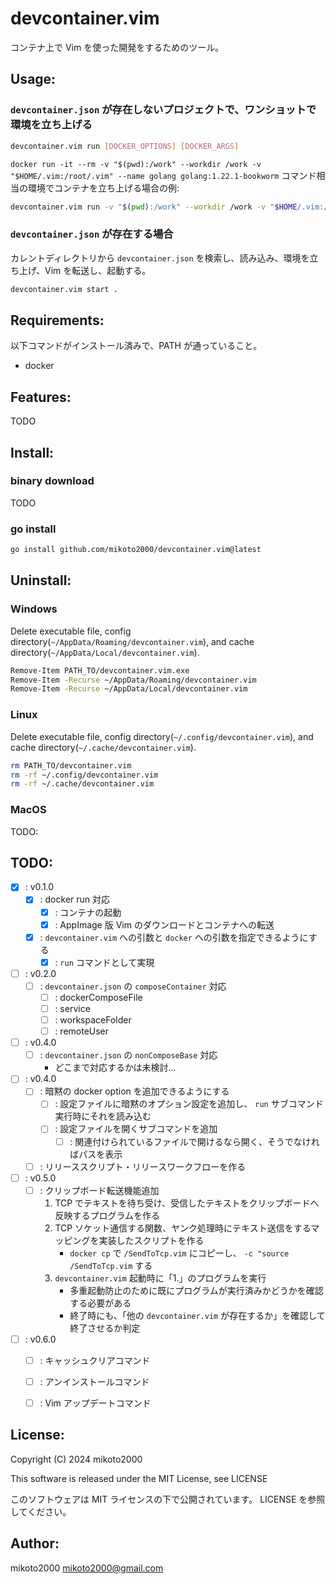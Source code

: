 # devcontainer.vim

コンテナ上で Vim を使った開発をするためのツール。

## Usage:

### `devcontainer.json` が存在しないプロジェクトで、ワンショットで環境を立ち上げる

```sh
devcontainer.vim run [DOCKER_OPTIONS] [DOCKER_ARGS]
```

`docker run -it --rm -v "$(pwd):/work" --workdir /work -v "$HOME/.vim:/root/.vim" --name golang golang:1.22.1-bookworm` コマンド相当の環境でコンテナを立ち上げる場合の例:

```sh
devcontainer.vim run -v "$(pwd):/work" --workdir /work -v "$HOME/.vim:/root/.vim" --name golang golang:1.22.1-bookworm
```

### `devcontainer.json` が存在する場合

カレントディレクトリから `devcontainer.json` を検索し、読み込み、環境を立ち上げ、Vim を転送し、起動する。

```sh
devcontainer.vim start .
```


## Requirements:

以下コマンドがインストール済みで、PATH が通っていること。

- docker


## Features:

TODO


## Install:

### binary download

TODO

### go install

```sh
go install github.com/mikoto2000/devcontainer.vim@latest
```


## Uninstall:

### Windows

Delete executable file, config directory(`~/AppData/Roaming/devcontainer.vim`), and cache directory(`~/AppData/Local/devcontainer.vim`).

```sh
Remove-Item PATH_TO/devcontainer.vim.exe
Remove-Item -Recurse ~/AppData/Roaming/devcontainer.vim
Remove-Item -Recurse ~/AppData/Local/devcontainer.vim
```

### Linux

Delete executable file, config directory(`~/.config/devcontainer.vim`), and cache directory(`~/.cache/devcontainer.vim`).

```sh
rm PATH_TO/devcontainer.vim
rm -rf ~/.config/devcontainer.vim
rm -rf ~/.cache/devcontainer.vim
```

### MacOS

TODO:


## TODO:

- [x] : v0.1.0
    - [x] : docker run 対応
        - [x] : コンテナの起動
        - [x] : AppImage 版 Vim のダウンロードとコンテナへの転送
    - [x] : `devcontainer.vim` への引数と `docker` への引数を指定できるようにする
        - [x] : `run` コマンドとして実現
- [ ] : v0.2.0
    - [ ] : `devcontainer.json` の `composeContainer` 対応
        - [ ] : dockerComposeFile
        - [ ] : service
        - [ ] : workspaceFolder
        - [ ] : remoteUser
- [ ] : v0.4.0
    - [ ] : `devcontainer.json` の `nonComposeBase` 対応
        - どこまで対応するかは未検討...
- [ ] : v0.4.0
    - [ ] : 暗黙の docker option を追加できるようにする
        - [ ] : 設定ファイルに暗黙のオプション設定を追加し、 `run` サブコマンド実行時にそれを読み込む
        - [ ] : 設定ファイルを開くサブコマンドを追加
            - [ ] : 関連付けられているファイルで開けるなら開く、そうでなければパスを表示
    - [ ] : リリーススクリプト・リリースワークフローを作る
- [ ] : v0.5.0
    - [ ] : クリップボード転送機能追加
        1. TCP でテキストを待ち受け、受信したテキストをクリップボードへ反映するプログラムを作る
        2. TCP ソケット通信する関数、ヤンク処理時にテキスト送信をするマッピングを実装したスクリプトを作る
            - `docker cp` で `/SendToTcp.vim` にコピーし、 `-c "source /SendToTcp.vim` する
        3. `devcontainer.vim` 起動時に「1.」のプログラムを実行
            - 多重起動防止のために既にプログラムが実行済みかどうかを確認する必要がある
            - 終了時にも、「他の `devcontainer.vim` が存在するか」を確認して終了させるか判定
- [ ] : v0.6.0
    - [ ] : キャッシュクリアコマンド
    - [ ] : アンインストールコマンド
    - [ ] : Vim アップデートコマンド


## License:

Copyright (C) 2024 mikoto2000

This software is released under the MIT License, see LICENSE

このソフトウェアは MIT ライセンスの下で公開されています。 LICENSE を参照してください。


## Author:

mikoto2000 <mikoto2000@gmail.com>


